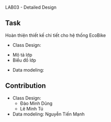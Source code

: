  LAB03 - Detailed Design

## Task
Hoàn thiện thiết kế chi tiết cho hệ thống EcoBike
- Class Design:
 + Mô tả lớp
 + Biểu đồ lớp
- Data modeling:
## Contribution
- Class Design:
  + Đào Minh Dũng
  + Lê Minh Tú
- Data modeling: Nguyễn Tiến Mạnh

